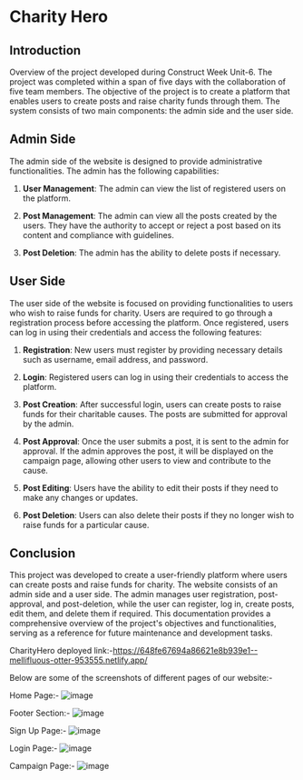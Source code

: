 # Charity Hero
## Introduction
Overview of the project developed during Construct Week Unit-6. The project was completed within a span of five days with the collaboration of five team members. The objective of the project is to create a platform that enables users to create posts and raise charity funds through them. The system consists of two main components: the admin side and the user side.

## Admin Side
The admin side of the website is designed to provide administrative functionalities. The admin has the following capabilities:

1. **User Management**: The admin can view the list of registered users on the platform.

2. **Post Management**: The admin can view all the posts created by the users. They have the authority to accept or reject a post based on its content and compliance with guidelines.

3. **Post Deletion**: The admin has the ability to delete posts if necessary.

## User Side
The user side of the website is focused on providing functionalities to users who wish to raise funds for charity. Users are required to go through a registration process before accessing the platform. Once registered, users can log in using their credentials and access the following features:

1. **Registration**: New users must register by providing necessary details such as username, email address, and password.

2. **Login**: Registered users can log in using their credentials to access the platform.

3. **Post Creation**: After successful login, users can create posts to raise funds for their charitable causes. The posts are submitted for approval by the admin.

4. **Post Approval**: Once the user submits a post, it is sent to the admin for approval. If the admin approves the post, it will be displayed on the campaign page, allowing other users to view and contribute to the cause.

5. **Post Editing**: Users have the ability to edit their posts if they need to make any changes or updates.

6. **Post Deletion**: Users can also delete their posts if they no longer wish to raise funds for a particular cause.

## Conclusion
This project was developed to create a user-friendly platform where users can create posts and raise funds for charity. The website consists of an admin side and a user side. The admin manages user registration, post-approval, and post-deletion, while the user can register, log in, create posts, edit them, and delete them if required. This documentation provides a comprehensive overview of the project's objectives and functionalities, serving as a reference for future maintenance and development tasks.

CharityHero deployed link:-https://648fe67694a86621e8b939e1--mellifluous-otter-953555.netlify.app/

Below are some of the screenshots of different pages of our website:-

Home Page:-
![image](https://github.com/Sonu-Shettiyar/warlike-current-5989/assets/111522711/de55e392-0e74-485f-9380-b0c0087dbd27)

Footer Section:-
![image](https://github.com/Sonu-Shettiyar/warlike-current-5989/assets/111522711/e31e768f-95a4-40c2-a392-92c56dcce054)

Sign Up Page:-
![image](https://github.com/Sonu-Shettiyar/warlike-current-5989/assets/111522711/690acd1b-071f-4207-bd46-ae5c1e2532d6)

Login Page:-
![image](https://github.com/Sonu-Shettiyar/warlike-current-5989/assets/111522711/63675912-12f6-48be-8ac0-be30b0362b9c)

Campaign Page:-
![image](https://github.com/Sonu-Shettiyar/warlike-current-5989/assets/111522711/bcad5c3d-bd48-4f93-a602-e7b5064f5602)
